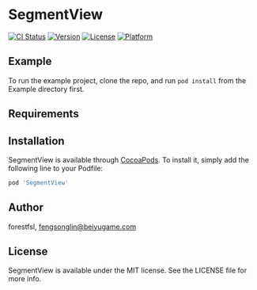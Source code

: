 # SegmentView

[![CI Status](https://img.shields.io/travis/forestfsl/SegmentView.svg?style=flat)](https://travis-ci.org/forestfsl/SegmentView)
[![Version](https://img.shields.io/cocoapods/v/SegmentView.svg?style=flat)](https://cocoapods.org/pods/SegmentView)
[![License](https://img.shields.io/cocoapods/l/SegmentView.svg?style=flat)](https://cocoapods.org/pods/SegmentView)
[![Platform](https://img.shields.io/cocoapods/p/SegmentView.svg?style=flat)](https://cocoapods.org/pods/SegmentView)

## Example

To run the example project, clone the repo, and run `pod install` from the Example directory first.

## Requirements

## Installation

SegmentView is available through [CocoaPods](https://cocoapods.org). To install
it, simply add the following line to your Podfile:

```ruby
pod 'SegmentView'
```

## Author

forestfsl, fengsonglin@beiyugame.com

## License

SegmentView is available under the MIT license. See the LICENSE file for more info.
